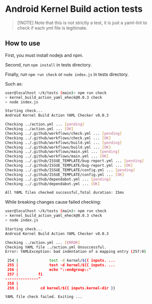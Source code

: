 Android Kernel Build action tests
======

> [!NOTE] Note
> that this is not strictly a test, it is just a yaml-lint to check if each yml file is legitimate.

## How to use
First, you must install nodejs and npm.

Second, run `npm install` in tests directory.

Finally, run `npm run check` or `node index.js` in tests directory.

Such as:

```bash
user@localhost ~/k/tests (main)> npm run check
> kernel_build_action_yaml_eheck@0.0.3 check
> node index.js

Starting check...
Android Kernel Build Action YAML Checker v0.0.3

Checking ../action.yml ... [pending]
Checking ../action.yml ... [OK]     
Checking ../.github/workflows/check.yml ... [pending]
Checking ../.github/workflows/check.yml ... [OK]     
Checking ../.github/workflows/build.yml ... [pending]
Checking ../.github/workflows/build.yml ... [OK]     
Checking ../.github/workflows/main.yml ... [pending]
Checking ../.github/workflows/main.yml ... [OK]     
Checking ../.github/ISSUE_TEMPLATE/bug-report.yml ... [pending]
Checking ../.github/ISSUE_TEMPLATE/bug-report.yml ... [OK]     
Checking ../.github/ISSUE_TEMPLATE/config.yml ... [pending]
Checking ../.github/ISSUE_TEMPLATE/config.yml ... [OK]     
Checking ../.github/dependabot.yml ... [pending]
Checking ../.github/dependabot.yml ... [OK]     

All YAML files checked successful,Total duration: 15ms
```
While breaking changes cause failed checking:
```bash
user@localhost ~/k/tests (main)> npm run check
> kernel_build_action_yaml_eheck@0.0.3 check
> node index.js

Starting check...
Android Kernel Build Action YAML Checker v0.0.3

Checking ../action.yml ... [ERROR]
Checking YAML file ../action.yml Unsuccessful.
Error: YAMLException: bad indentation of a mapping entry (257:9)

 254 |              test -d kernel/${{ inputs. ...
 255 |              test -d kernel/${{ inputs. ...
 256 |              echo "::endgroup::"
 257 |         fi
---------------^
 258 |
 259 |          cd kernel/${{ inputs.kernel-dir }}

YAML file check failed. Exiting ...
```
